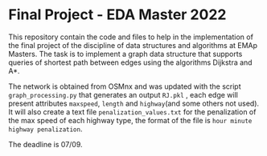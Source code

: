 # Final Project - EDA Master 2022

This repository contain the code and files to help in the implementation of the final project of the discipline of data structures and algorithms at EMAp Masters. The task is to implement a graph data structure that supports queries of shortest path between edges using the algorithms Dijkstra and A*.

The network is obtained from OSMnx and was updated with the script `graph_processing.py` that generates an output `RJ.pkl` , each edge will present attributes `maxspeed`, `length` and `highway`(and some others not used). It will also create a text file `penalization_values.txt` for the penalization of the max speed of each highway type, the format of the file is `hour minute highway penalization`.

The deadline is 07/09.